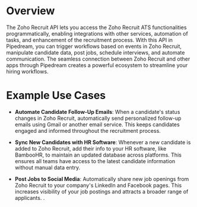 # Overview

The Zoho Recruit API lets you access the Zoho Recruit ATS functionalities programmatically, enabling integrations with other services, automation of tasks, and enhancement of the recruitment process. With this API in Pipedream, you can trigger workflows based on events in Zoho Recruit, manipulate candidate data, post jobs, schedule interviews, and automate communication. The seamless connection between Zoho Recruit and other apps through Pipedream creates a powerful ecosystem to streamline your hiring workflows.

# Example Use Cases

- **Automate Candidate Follow-Up Emails**: When a candidate's status changes in Zoho Recruit, automatically send personalized follow-up emails using Gmail or another email service. This keeps candidates engaged and informed throughout the recruitment process.

- **Sync New Candidates with HR Software**: Whenever a new candidate is added to Zoho Recruit, add their info to your HR software, like BambooHR, to maintain an updated database across platforms. This ensures all teams have access to the latest candidate information without manual data entry.

- **Post Jobs to Social Media**: Automatically share new job openings from Zoho Recruit to your company's LinkedIn and Facebook pages. This increases visibility of your job postings and attracts a broader range of applicants.
.
